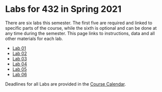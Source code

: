 # Labs for 432 in Spring 2021

There are six labs this semester. The first five are required and linked to specific parts of the course, while the sixth is optional and can be done at any time during the semester. This page links to instructions, data and all other materials for each lab.

- [Lab 01](https://github.com/THOMASELOVE/432-2021/tree/master/labs/lab01)
- [Lab 02](https://github.com/THOMASELOVE/432-2021/tree/master/labs/lab02)
- [Lab 03](https://github.com/THOMASELOVE/432-2021/tree/master/labs/lab03)
- [Lab 04](https://github.com/THOMASELOVE/432-2021/tree/master/labs/lab04)
- [Lab 05](https://github.com/THOMASELOVE/432-2021/tree/master/labs/lab05)
- [Lab 06](https://github.com/THOMASELOVE/432-2021/tree/master/labs/lab06)

Deadlines for all Labs are provided in the [Course Calendar](https://thomaselove.github.io/432/calendar.html).
